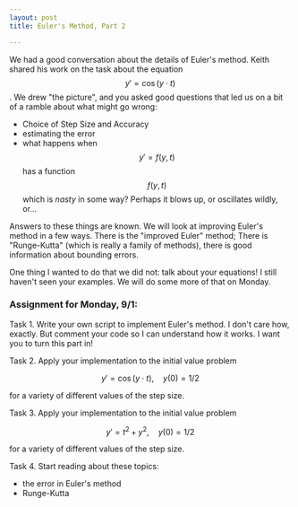 ```yaml
---
layout: post
title: Euler's Method, Part 2

---
```


We had a good conversation about the details of Euler's method. Keith shared
his work on the task about the equation $$y' = \cos(y\cdot t)$$. We drew "the picture",
and you asked good questions that led us on a bit of a ramble about what might
go wrong:

  - Choice of Step Size and Accuracy
  - estimating the error
  - what happens when $$y' = f(y,t)$$ has a function $$f(y,t)$$ which is
    _nasty_ in some way? Perhaps it blows up, or oscillates wildly, or...

Answers to these things are known. We will look at improving Euler's method in a
few ways. There is the "improved Euler" method; There is "Runge-Kutta" (which is
  really a family of methods), there is good information about bounding errors.

One thing I wanted to do that we did not: talk about your equations! I still haven't
seen your examples. We will do some more of that on Monday.

### Assignment for Monday, 9/1:

Task 1. Write your own script to implement Euler's method. I don't care how, exactly.
But comment your code so I can understand how it works. I want you to turn this part
in!

Task 2. Apply your implementation to the initial value problem

$$ y' = \cos(y\cdot t), \quad y(0)=1/2 $$

for a variety of different values of the step size.

Task 3. Apply your implementation to the initial value problem

$$ y' = t^2 + y^2, \quad y(0)=1/2 $$

for a variety of different values of the step size.

Task 4. Start reading about these topics:
  - the error in Euler's method
  - Runge-Kutta

